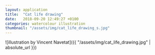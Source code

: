 ```yaml
---
layout: application
title:  "Cat life drawing"
date:   2018-09-20 12:49:27 +0100
categories: watercolour illustration
thumbnail: "/assets/img/cat_life_drawing_s.jpg"
---
```

![illustration by Vincent Navetat]({{ "/assets/img/cat_life_drawing.jpg" | absolute_url }})
